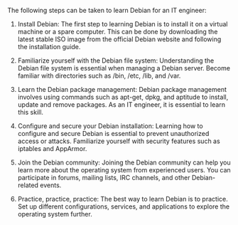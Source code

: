 The following steps can be taken to learn Debian for an IT engineer:

1. Install Debian: The first step to learning Debian is to install it on a virtual machine or a spare computer. This can be done by downloading the latest stable ISO image from the official Debian website and following the installation guide.

2. Familiarize yourself with the Debian file system: Understanding the Debian file system is essential when managing a Debian server. Become familiar with directories such as /bin, /etc, /lib, and /var.

3. Learn the Debian package management: Debian package management involves using commands such as apt-get, dpkg, and aptitude to install, update and remove packages. As an IT engineer, it is essential to learn this skill.

4. Configure and secure your Debian installation: Learning how to configure and secure Debian is essential to prevent unauthorized access or attacks. Familiarize yourself with security features such as iptables and AppArmor.

5. Join the Debian community: Joining the Debian community can help you learn more about the operating system from experienced users. You can participate in forums, mailing lists, IRC channels, and other Debian-related events.

6. Practice, practice, practice: The best way to learn Debian is to practice. Set up different configurations, services, and applications to explore the operating system further.
